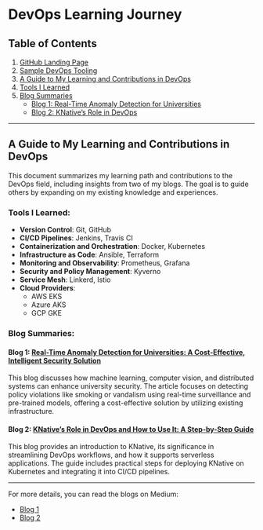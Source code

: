# DevOps Learning Journey

## Table of Contents
1. [GitHub Landing Page](./profile.md)
2. [Sample DevOps Tooling](./Sample_Devops_Tooling)
3. [A Guide to My Learning and Contributions in DevOps](#a-guide-to-my-learning-and-contributions-in-devops)
4. [Tools I Learned](#tools-i-learned)
5. [Blog Summaries](#blog-summaries)
   - [Blog 1: Real-Time Anomaly Detection for Universities](#blog-1-real-time-anomaly-detection-for-universities-a-cost-effective-intelligent-security-solution)
   - [Blog 2: KNative’s Role in DevOps](#blog-2-knatives-role-in-devops-and-how-to-use-it-a-step-by-step-guide)

---

## A Guide to My Learning and Contributions in DevOps

This document summarizes my learning path and contributions to the DevOps field, including insights from two of my blogs. The goal is to guide others by expanding on my existing knowledge and experiences.

### Tools I Learned:
- **Version Control**: Git, GitHub
- **CI/CD Pipelines**: Jenkins, Travis CI
- **Containerization and Orchestration**: Docker, Kubernetes
- **Infrastructure as Code**: Ansible, Terraform
- **Monitoring and Observability**: Prometheus, Grafana
- **Security and Policy Management**: Kyverno
- **Service Mesh**: Linkerd, Istio
- **Cloud Providers**:
  - AWS EKS
  - Azure AKS
  - GCP GKE

### Blog Summaries:

#### Blog 1: [Real-Time Anomaly Detection for Universities: A Cost-Effective, Intelligent Security Solution](https://medium.com/@hamidishaq476/real-time-anomaly-detection-for-universities-a-cost-effective-intelligent-security-solution-33d4ca54fc47)
This blog discusses how machine learning, computer vision, and distributed systems can enhance university security. The article focuses on detecting policy violations like smoking or vandalism using real-time surveillance and pre-trained models, offering a cost-effective solution by utilizing existing infrastructure.

#### Blog 2: [KNative’s Role in DevOps and How to Use It: A Step-by-Step Guide](https://medium.com/@hamidishaq476/knatives-role-in-devops-and-how-to-use-it-a-step-by-step-guide-23f8fa1b1716)
This blog provides an introduction to KNative, its significance in streamlining DevOps workflows, and how it supports serverless applications. The guide includes practical steps for deploying KNative on Kubernetes and integrating it into CI/CD pipelines.

---

For more details, you can read the blogs on Medium:
- [Blog 1](https://medium.com/@hamidishaq476/real-time-anomaly-detection-for-universities-a-cost-effective-intelligent-security-solution-33d4ca54fc47)
- [Blog 2](https://medium.com/@hamidishaq476/knatives-role-in-devops-and-how-to-use-it-a-step-by-step-guide-23f8fa1b1716)
